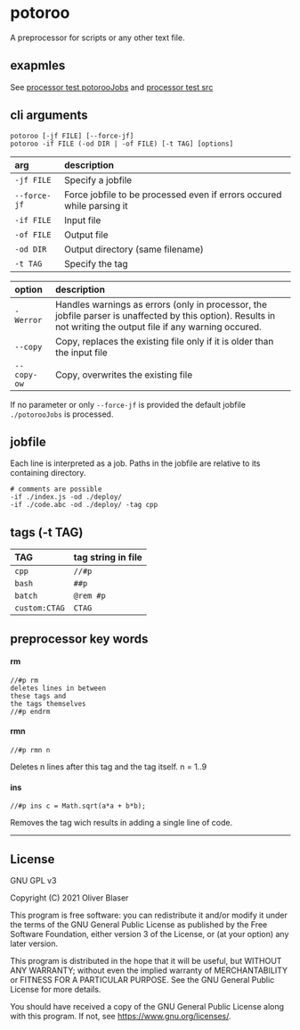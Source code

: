 ﻿# potoroo

A preprocessor for scripts or any other text file.

## exapmles

See [processor test potorooJobs](./test/system/processor/potorooJobs) and [processor test src](./test/system/processor)

## cli arguments

```
potoroo [-jf FILE] [--force-jf]
potoroo -if FILE (-od DIR | -of FILE) [-t TAG] [options]
```

| arg | description |
|:---|:---|
| `-jf FILE` | Specify a jobfile |
| `--force-jf` | Force jobfile to be processed even if errors occured while parsing it |
| `-if FILE` | Input file |
| `-of FILE` | Output file |
| `-od DIR` | Output directory (same filename) |
| `-t TAG` | Specify the tag |

| option | description |
|:---|:---|
| `-Werror` | Handles warnings as errors (only in processor, the jobfile parser is unaffected by this option). Results in not writing the output file if any warning occured. |
| `--copy` | Copy, replaces the existing file only if it is older than the input file |
| `--copy-ow` | Copy, overwrites the existing file |

If no parameter or only `--force-jf` is provided the default jobfile `./potorooJobs` is processed.


## jobfile

Each line is interpreted as a job. Paths in the jobfile are relative to its containing directory.

```
# comments are possible
-if ./index.js -od ./deploy/
-if ./code.abc -od ./deploy/ -tag cpp
```


## tags (-t TAG)

| TAG | tag string in file |
|:---|:---|
| `cpp` | `//#p` |
| `bash` | `##p` |
| `batch` | `@rem #p` |
| `custom:CTAG` | `CTAG` |


## preprocessor key words
#### rm
```
//#p rm
deletes lines in between
these tags and
the tags themselves
//#p endrm
```

#### rmn
```
//#p rmn n
```
Deletes n lines after this tag and the tag itself. n = 1..9

#### ins
```
//#p ins c = Math.sqrt(a*a + b*b);
```
Removes the tag wich results in adding a single line of code.


---

## License

GNU GPL v3

Copyright (C) 2021  Oliver Blaser

This program is free software: you can redistribute it and/or modify
it under the terms of the GNU General Public License as published by
the Free Software Foundation, either version 3 of the License, or
(at your option) any later version.

This program is distributed in the hope that it will be useful,
but WITHOUT ANY WARRANTY; without even the implied warranty of
MERCHANTABILITY or FITNESS FOR A PARTICULAR PURPOSE.  See the
GNU General Public License for more details.

You should have received a copy of the GNU General Public License
along with this program.  If not, see <https://www.gnu.org/licenses/>.
